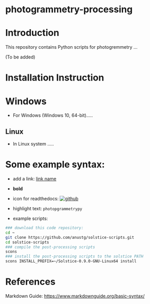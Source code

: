 # photogrammetry-processing

# Introduction

This repository contains Python scripts for photogremmetry ...

(To be added)


# Installation Instruction

# Windows

* For Windows (Windows 10, 64-bit).....

## Linux

* In Linux system .....


# Some example syntax:

* add a link: [link name](https://github.com/anustg/solstice-scripts/releases)

* **bold**

* icon for readthedocs: [![github](https://readthedocs.org/projects/solsticepy/badge/?version=latest)][1]

* highlight text: `photopgrammetrypy`

* example scripts:

```bash
### download this code repository:
cd ~
git clone https://github.com/anustg/solstice-scripts.git
cd solstice-scripts
### compile the post-processing scripts
scons
### install the post-processing scripts to the solstice PATH
scons INSTALL_PREFIX=~/Solstice-0.9.0-GNU-Linux64 install
```

# References

Markdown Guide: https://www.markdownguide.org/basic-syntax/


[1]: https://solsticepy.readthedocs.io/en/latest/?badge=latest





